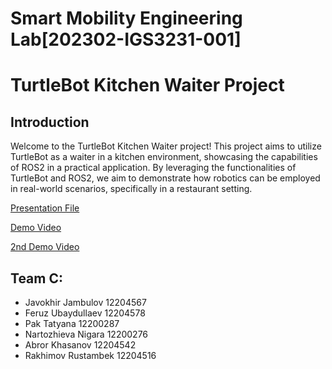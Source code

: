 # Smart Mobility Engineering Lab[202302-IGS3231-001]

# TurtleBot Kitchen Waiter Project

## Introduction

Welcome to the TurtleBot Kitchen Waiter project! This project aims to utilize TurtleBot as a waiter in a kitchen environment, showcasing the capabilities of ROS2 in a practical application. By leveraging the functionalities of TurtleBot and ROS2, we aim to demonstrate how robotics can be employed in real-world scenarios, specifically in a restaurant setting.

[Presentation File](https://www.canva.com/design/DAFzXbLTv1E/Bc6-xQ-HKIzXwrdN6RuNnQ/edit?utm_content=DAFzXbLTv1E&utm_campaign=designshare&utm_medium=link2&utm_source=sharebutton)

[Demo Video](https://youtu.be/Cg0WCoUgFKE?si=cj1D53IbV9_amHui)

[2nd Demo Video]([https://youtu.be/Cg0WCoUgFKE?si=cj1D53IbV9_amHui](https://youtu.be/oyBLgSFTnR0))

## Team C:
- Javokhir Jambulov 12204567
- Feruz Ubaydullaev 12204578
- Pak Tatyana 12200287
- Nartozhieva Nigara 12200276
- Abror Khasanov 12204542
- Rakhimov Rustambek 12204516
